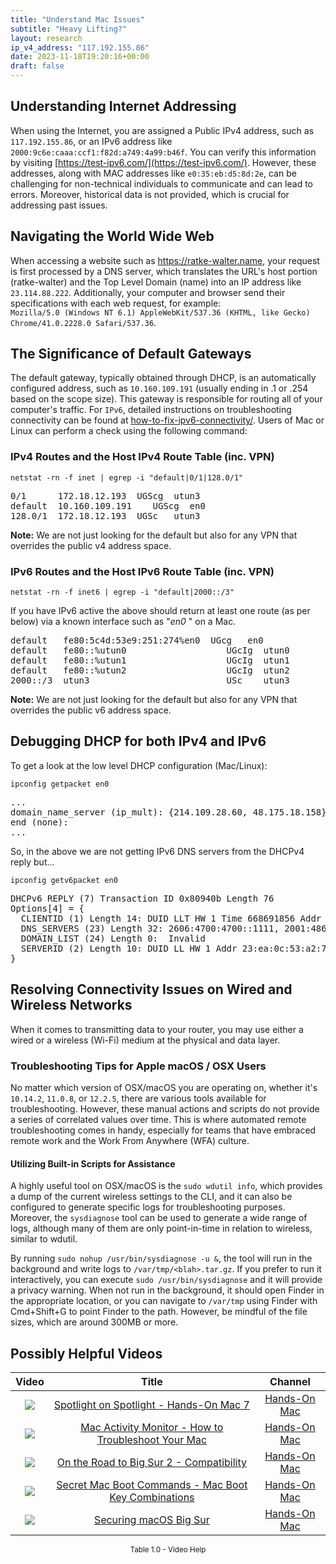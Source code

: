 ```yaml
---
title: "Understand Mac Issues"
subtitle: "Heavy Lifting?"
layout: research
ip_v4_address: "117.192.155.86"
date: 2023-11-18T19:20:16+00:00
draft: false
---
```


## Understanding Internet Addressing

When using the Internet, you are assigned a Public IPv4 address, such as ```117.192.155.86```, or an IPv6 address like ```2000:9c6e:caaa:ccf1:f82d:a749:4a99:b46f```. You can verify this information by visiting [https://test-ipv6.com/](https://test-ipv6.com/). However, these addresses, along with MAC addresses like ```e0:35:eb:d5:8d:2e```, can be challenging for non-technical individuals to communicate and can lead to errors. Moreover, historical data is not provided, which is crucial for addressing past issues.
## Navigating the World Wide Web
When accessing a website such as https://ratke-walter.name, your request is first processed by a DNS server, which translates the URL's host portion (ratke-walter) and the Top Level Domain (name) into an IP address like ```23.114.88.222```. Additionally, your computer and browser send their specifications with each web request, for example: <br>```Mozilla/5.0 (Windows NT 6.1) AppleWebKit/537.36 (KHTML, like Gecko) Chrome/41.0.2228.0 Safari/537.36```.
## The Significance of Default Gateways
The default gateway, typically obtained through DHCP, is an automatically configured address, such as ```10.160.109.191``` (usually ending in .1 or .254 based on the scope size). This gateway is responsible for routing all of your computer's traffic. For ```IPv6```, detailed instructions on troubleshooting connectivity can be found at [how-to-fix-ipv6-connectivity/](/blog/how-to-fix-ipv6-connectivity/). Users of Mac or Linux can perform a check using the following command:
### IPv4 Routes and the Host IPv4 Route Table (inc. VPN)
```netstat -rn -f inet | egrep -i "default|0/1|128.0/1"```

<pre>
0/1      172.18.12.193  UGScg  utun3
default  10.160.109.191    UGScg  en0
128.0/1  172.18.12.193  UGSc   utun3</pre>

**Note:** We are not just looking for the default but also for any VPN that overrides the public v4 address space.

### IPv6 Routes and the Host IPv6 Route Table (inc. VPN)
```netstat -rn -f inet6 | egrep -i "default|2000::/3"```

If you have IPv6 active the above should return at least one route (as per below) via a known interface such as "_en0_ " on a Mac. 

<pre>
default   fe80:5c4d:53e9:251:274%en0  UGcg   en0
default   fe80::%utun0                   UGcIg  utun0
default   fe80::%utun1                   UGcIg  utun1
default   fe80::%utun2                   UGcIg  utun2
2000::/3  utun3                          USc    utun3</pre>

**Note:** We are not just looking for the default but also for any VPN that overrides the public v6 address space.
<br>

## Debugging DHCP for both IPv4 and IPv6

To get a look at the low level DHCP configuration (Mac/Linux): 

```ipconfig getpacket en0```

<pre>
...
domain_name_server (ip_mult): {214.109.28.60, 48.175.18.158}
end (none):
...</pre>

So, in the above we are not getting IPv6 DNS servers from the DHCPv4 reply but...

```ipconfig getv6packet en0```

<pre>
DHCPv6 REPLY (7) Transaction ID 0x80940b Length 76
Options[4] = {
  CLIENTID (1) Length 14: DUID LLT HW 1 Time 668691856 Addr e0:35:eb:d5:8d:2e
  DNS_SERVERS (23) Length 32: 2606:4700:4700::1111, 2001:4860:4860::8844
  DOMAIN_LIST (24) Length 0:  Invalid
  SERVERID (2) Length 10: DUID LL HW 1 Addr 23:ea:0c:53:a2:7e
}</pre>




## Resolving Connectivity Issues on Wired and Wireless Networks

When it comes to transmitting data to your router, you may use either a wired or a wireless (Wi-Fi) medium at the physical and data layer.
### Troubleshooting Tips for Apple macOS / OSX Users

No matter which version of OSX/macOS you are operating on, whether it's ```10.14.2```, ```11.0.8```, or ```12.2.5```, there are various tools available for troubleshooting. However, these manual actions and scripts do not provide a series of correlated values over time. This is where automated remote troubleshooting comes in handy, especially for teams that have embraced remote work and the Work From Anywhere (WFA) culture.
#### Utilizing Built-in Scripts for Assistance

A highly useful tool on OSX/macOS is the ```sudo wdutil info```, which provides a dump of the current wireless settings to the CLI, and it can also be configured to generate specific logs for troubleshooting purposes. Moreover, the ```sysdiagnose``` tool can be used to generate a wide range of logs, although many of them are only point-in-time in relation to wireless, similar to wdutil.

By running ```sudo nohup /usr/bin/sysdiagnose -u &```, the tool will run in the background and write logs to ```/var/tmp/<blah>.tar.gz```. If you prefer to run it interactively, you can execute ```sudo /usr/bin/sysdiagnose``` and it will provide a privacy warning. When not run in the background, it should open Finder in the appropriate location, or you can navigate to ```/var/tmp``` using Finder with Cmd+Shift+G to point Finder to the path. However, be mindful of the file sizes, which are around 300MB or more.
## Possibly Helpful Videos

<link href="/plugins/lity/css/lity.min.css" rel="stylesheet">
<script src="/plugins/lity/js/lity.min.js"></script>
<div class="table1-start"></div>

|Video | Title | Channel |
| :---: | :---: | :---: |
|<a href="https://www.youtube.com/watch?v=RslZ4W1EPqk" data-lity><img src="https://i.ytimg.com/vi/RslZ4W1EPqk/default.jpg" class="img-fluid"></a>|<a href="https://www.youtube.com/watch?v=RslZ4W1EPqk" data-lity>Spotlight on Spotlight - Hands-On Mac 7</a>|<a target="_blank" href="https://www.youtube.com/channel/UCg43DP8MdHVcl4rFK_delBg" >Hands-On Mac</a>|
|<a href="https://www.youtube.com/watch?v=TWzWd_DiaJ0" data-lity><img src="https://i.ytimg.com/vi/TWzWd_DiaJ0/default.jpg" class="img-fluid"></a>|<a href="https://www.youtube.com/watch?v=TWzWd_DiaJ0" data-lity>Mac Activity Monitor - How to Troubleshoot Your Mac</a>|<a target="_blank" href="https://www.youtube.com/channel/UCg43DP8MdHVcl4rFK_delBg" >Hands-On Mac</a>|
|<a href="https://www.youtube.com/watch?v=HEbK-Tignuc" data-lity><img src="https://i.ytimg.com/vi/HEbK-Tignuc/default.jpg" class="img-fluid"></a>|<a href="https://www.youtube.com/watch?v=HEbK-Tignuc" data-lity>On the Road to Big Sur 2 - Compatibility</a>|<a target="_blank" href="https://www.youtube.com/channel/UCg43DP8MdHVcl4rFK_delBg" >Hands-On Mac</a>|
|<a href="https://www.youtube.com/watch?v=VwNYWAxHCgM" data-lity><img src="https://i.ytimg.com/vi/VwNYWAxHCgM/default.jpg" class="img-fluid"></a>|<a href="https://www.youtube.com/watch?v=VwNYWAxHCgM" data-lity>Secret Mac Boot Commands - Mac Boot Key Combinations</a>|<a target="_blank" href="https://www.youtube.com/channel/UCg43DP8MdHVcl4rFK_delBg" >Hands-On Mac</a>|
|<a href="https://www.youtube.com/watch?v=7KdhJimuhNw" data-lity><img src="https://i.ytimg.com/vi/7KdhJimuhNw/default.jpg" class="img-fluid"></a>|<a href="https://www.youtube.com/watch?v=7KdhJimuhNw" data-lity>Securing macOS Big Sur</a>|<a target="_blank" href="https://www.youtube.com/channel/UCg43DP8MdHVcl4rFK_delBg" >Hands-On Mac</a>|

<center><small>Table 1.0 - Video Help</small></center>
 <br>
<div class="table1-end"></div>
<script type="text/javascript">
(function() {
    $('div.table1-start').nextUntil('div.table1-end', 'table').addClass('table thead-dark table-striped table-responsive rounded').attr('id', 't1');
    $('#t1').find('thead').addClass('thead-dark');
})();
</script>
